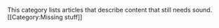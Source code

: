 This category lists articles that describe content that still needs sound.
[[Category:Missing stuff]]
